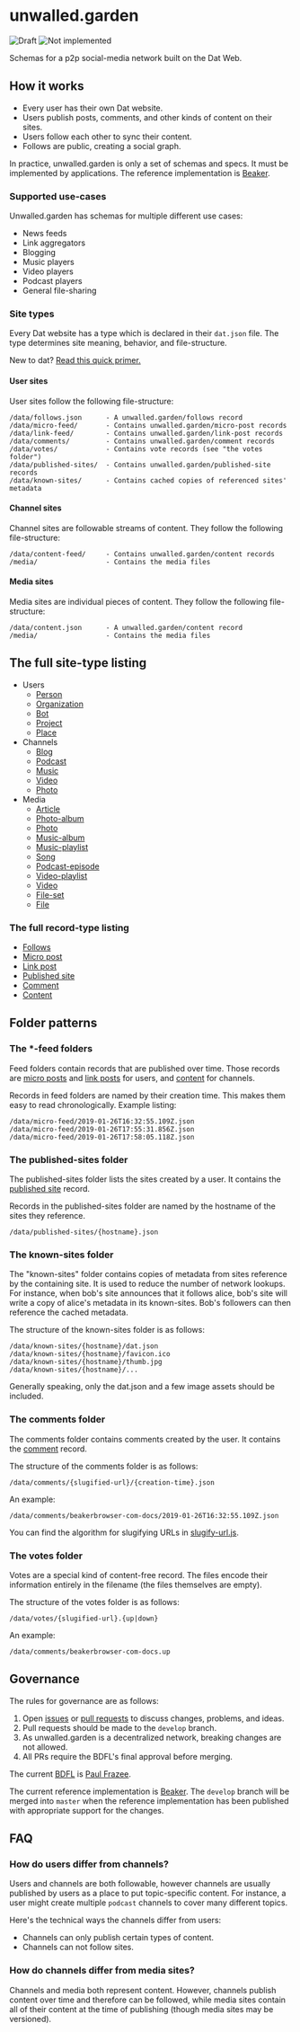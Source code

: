 # unwalled.garden

![Draft](https://img.shields.io/badge/Draft-In%20progress-yellow.svg) ![Not implemented](https://img.shields.io/badge/Status-Not%20implemented-red.svg)

Schemas for a p2p social-media network built on the Dat Web.

## How it works

 - Every user has their own Dat website.
 - Users publish posts, comments, and other kinds of content on their sites.
 - Users follow each other to sync their content.
 - Follows are public, creating a social graph.

In practice, unwalled.garden is only a set of schemas and specs. It must be implemented by applications. The reference implementation is [Beaker](https://github.com/beakerbrowser/beaker).

### Supported use-cases

Unwalled.garden has schemas for multiple different use cases:

 - News feeds
 - Link aggregators
 - Blogging
 - Music players
 - Video players
 - Podcast players
 - General file-sharing

### Site types

Every Dat website has a type which is declared in their `dat.json` file. The type determines site meaning, behavior, and file-structure.

New to dat? [Read this quick primer.](./dat-primer.md)

#### User sites

User sites follow the following file-structure:

```
/data/follows.json      - A unwalled.garden/follows record
/data/micro-feed/       - Contains unwalled.garden/micro-post records
/data/link-feed/        - Contains unwalled.garden/link-post records
/data/comments/         - Contains unwalled.garden/comment records
/data/votes/            - Contains vote records (see "the votes folder")
/data/published-sites/  - Contains unwalled.garden/published-site records
/data/known-sites/      - Contains cached copies of referenced sites' metadata
```

#### Channel sites

Channel sites are followable streams of content. They follow the following file-structure:

```
/data/content-feed/     - Contains unwalled.garden/content records
/media/                 - Contains the media files
```

#### Media sites

Media sites are individual pieces of content. They follow the following file-structure:

```
/data/content.json      - A unwalled.garden/content record
/media/                 - Contains the media files
```

## The full site-type listing

 - Users
   - [Person](./person.md)
   - [Organization](./organization.md)
   - [Bot](./bot.md)
   - [Project](./project.md)
   - [Place](./place.md)
 - Channels
   - [Blog](./channel/blog.md)
   - [Podcast](./channel/podcast.md)
   - [Music](./channel/music.md)
   - [Video](./channel/video.md)
   - [Photo](./channel/photo.md)
 - Media
   - [Article](./media/article.md)
   - [Photo-album](./media/photo-album.md)
   - [Photo](./media/photo.md)
   - [Music-album](./media/music-album.md)
   - [Music-playlist](./media/music-playlist.md)
   - [Song](./media/song.md)
   - [Podcast-episode](./media/podcast-episode.md)
   - [Video-playlist](./media/video-playlist.md)
   - [Video](./media/video.md)
   - [File-set](./media/file-set.md)
   - [File](./media/file.md)

### The full record-type listing

 - [Follows](./follows.md)
 - [Micro post](./micro-post.md)
 - [Link post](./link-post.md)
 - [Published site](./published-site.md)
 - [Comment](./comment.md)
 - [Content](./content.md)

## Folder patterns

### The \*-feed folders

Feed folders contain records that are published over time. Those records are [micro posts](./micro-post.md) and [link posts](./link-post.md) for users, and [content](./content.md) for channels.

Records in feed folders are named by their creation time. This makes them easy to read chronologically. Example listing:

```
/data/micro-feed/2019-01-26T16:32:55.109Z.json
/data/micro-feed/2019-01-26T17:55:31.856Z.json
/data/micro-feed/2019-01-26T17:58:05.118Z.json
```

### The published-sites folder

The published-sites folder lists the sites created by a user. It contains the [published site](./published-site.md) record.

Records in the published-sites folder are named by the hostname of the sites they reference.

```
/data/published-sites/{hostname}.json
```

### The known-sites folder

The "known-sites" folder contains copies of metadata from sites reference by the containing site. It is used to reduce the number of network lookups. For instance, when bob's site announces that it follows alice, bob's site will write a copy of alice's metadata in its known-sites. Bob's followers can then reference the cached metadata.

The structure of the known-sites folder is as follows:

```
/data/known-sites/{hostname}/dat.json
/data/known-sites/{hostname}/favicon.ico
/data/known-sites/{hostname}/thumb.jpg
/data/known-sites/{hostname}/...
```

Generally speaking, only the dat.json and a few image assets should be included.

### The comments folder

The comments folder contains comments created by the user. It contains the [comment](./comment.md) record.

The structure of the comments folder is as follows:

```
/data/comments/{slugified-url}/{creation-time}.json
```

An example:

```
/data/comments/beakerbrowser-com-docs/2019-01-26T16:32:55.109Z.json
```

You can find the algorithm for slugifying URLs in [slugify-url.js](slugify-url.js).

### The votes folder

Votes are a special kind of content-free record. The files encode their information entirely in the filename (the files themselves are empty).

The structure of the votes folder is as follows:

```
/data/votes/{slugified-url}.{up|down}
```

An example:

```
/data/comments/beakerbrowser-com-docs.up
```

## Governance

The rules for governance are as follows:

 1. Open [issues](/issues) or [pull requests](/pulls) to discuss changes, problems, and ideas.
 2. Pull requests should be made to the `develop` branch.
 3. As unwalled.garden is a decentralized network, breaking changes are not allowed.
 4. All PRs require the BDFL's final approval before merging.

The current [BDFL](https://en.wikipedia.org/wiki/Benevolent_dictator_for_life) is [Paul Frazee](https://github.com/pfrazee).

The current reference implementation is [Beaker](https://github.com/beakerbrowser/beaker). The `develop` branch will be merged into `master` when the reference implementation has been published with appropriate support for the changes.

## FAQ

### How do users differ from channels?

Users and channels are both followable, however channels are usually published by users as a place to put topic-specific content. For instance, a user might create multiple `podcast` channels to cover many different topics.

Here's the technical ways the channels differ from users:

 - Channels can only publish certain types of content. 
 - Channels can not follow sites.

### How do channels differ from media sites?

Channels and media both represent content. However, channels publish content over time and therefore can be followed, while media sites contain all of their content at the time of publishing (though media sites may be versioned).